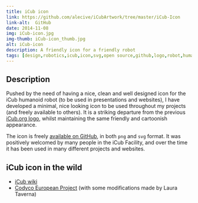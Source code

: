 ```yaml
---
title: iCub icon
link: https://github.com/alecive/iCubArtwork/tree/master/iCub-Icon
link-alt:  GitHub
date: 2014-11-08
img: iCub-icon.jpg
img-thumb: iCub-icon_thumb.jpg
alt: iCub-icon
description: A friendly icon for a friendly robot
tags: [design,robotics,icub,icon,svg,open source,github,logo,robot,humanoids]
---
```


## Description

Pushed by the need of having a nice, clean and well designed icon for the iCub humanoid robot (to be used in presentations and websites), I have developed a minimal, nice looking icon to be used throughout my projects (and freely available to others). It is a striking departure from the previous [iCub.org logo](http://neurolab.unife.it/omll/logoRC.jpg), whilst maintaining the same friendly and cartoonish appearance.

The icon is freely [available on GitHub](https://github.com/alecive/iCubArtwork/tree/master/iCub-Icon), in both `png` and `svg` format. It was positively welcomed by many people in the iCub Facility, and over the time it has been used in many different projects and websites.

## iCub icon in the wild

 * [iCub wiki](http://wiki.icub.org/wiki/Main_Page)
 * [Codyco European Project](http://www.codyco.eu) (with some modifications made by Laura Taverna)
